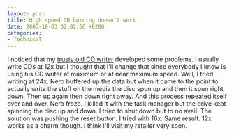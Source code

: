 ```yaml
---
layout: post
title: High speed CD burning doesn't work
date: 2003-10-03 02:02:56 +0200
categories:
- Technical
---
```

I noticed that my <a href="http://www.teac.com/DSPD/24X10X40_Retail_Kit.htm" title="TEAC CD-RW 24x10x40">trusty old CD writer</a> developed some problems. I usually write CDs at 12x but I thought that I'll change that since everybody I know is using his CD writer at maximum or at near maximum speed. Well, I tried writing at 24x. Nero buffered up the data but when it came to the point to actually write the stuff on the media the disc spun up and then it spun right down. Then up again then down right away. And this process repeated itself over and over. Nero froze. I killed it with the task manager but the drive kept spinning the disc up and down. I tried to shut down but to no avail. The solution was pushing the reset button. I tried with 16x. Same result. 12x works as a charm though. I think I'll visit my retailer very soon.
